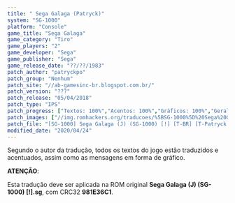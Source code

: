 ```yaml
---
title: " Sega Galaga (Patryck)"
system: "SG-1000"
platform: "Console"
game_title: "Sega Galaga"
game_category: "Tiro"
game_players: "2"
game_developer: "Sega"
game_publisher: "Sega"
game_release_date: "??/??/1983"
patch_author: "patryckpo"
patch_group: "Nenhum"
patch_site: "//ab-gamesinc-br.blogspot.com.br/"
patch_version: "???"
patch_release: "05/04/2018"
patch_type: "IPS"
patch_progress: ["Textos: 100%","Acentos: 100%","Gráficos: 100%","Geral: 100%"]
patch_images: ["//img.romhackers.org/traducoes/%5BSG-1000%5D%20Sega%20Galaga%20-%20Patryck%20-%201.png","//img.romhackers.org/traducoes/%5BSG-1000%5D%20Sega%20Galaga%20-%20Patryck%20-%202.png","//img.romhackers.org/traducoes/%5BSG-1000%5D%20Sega%20Galaga%20-%20Patryck%20-%203.png"]
patch_file: "[SG-1000] Sega Galaga (J) (SG-1000) [!] [T-BR] [T-Patryck G-Nenhum] [P-100% A-2018].zip"
modified_date: "2020/04/24"
---
```

Segundo o autor da tradução, todos os textos do jogo estão traduzidos e acentuados, assim como as mensagens em forma de gráfico.

<b>ATENÇÃO</b>:

Esta tradução deve ser aplicada na ROM original <b>Sega Galaga (J) (SG-1000) [!].sg</b>, com CRC32 <b>981E36C1</b>.
